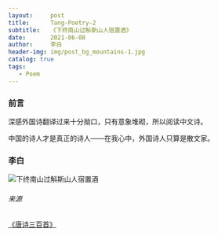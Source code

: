 ```yaml
---
layout:     post
title:      Tang-Poetry-2
subtitle:   《下终南山过斛斯山人宿置酒》
date:       2021-06-08
author:     李白
header-img: img/post_bg_mountains-1.jpg
catalog: true
tags:
   - Poem
---
```


### 前言

深感外国诗翻译过来十分拗口，只有意象堆砌，所以阅读中文诗。

中国的诗人才是真正的诗人——在我心中，外国诗人只算是散文家。

### 李白

![下终南山过斛斯山人宿置酒](https://github.com/huang-feiyu/huang-feiyu.github.io/blob/master/Resources/Poem/Tang-Poetry-2.png?raw=true)

###### 来源

[《唐诗三百首》](https://github.com/huang-feiyu/huang-feiyu.github.io/blob/master/Resources/%E5%94%90%E8%AF%97%E4%B8%89%E7%99%BE%E9%A6%96.pdf)
